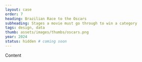 ```yaml
---
layout: case
order: 7
heading: Brazilian Race to the Oscars
subheading: Stages a movie must go through to win a category
tags: design, data
thumb: assets/images/thumbs/oscars.png
year: 2024
status: hidden # coming soon
---
```


Content
